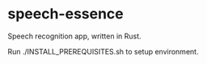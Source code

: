 # speech-essence
Speech recognition app, written in Rust.
  
Run ./INSTALL_PREREQUISITES.sh to setup environment.
